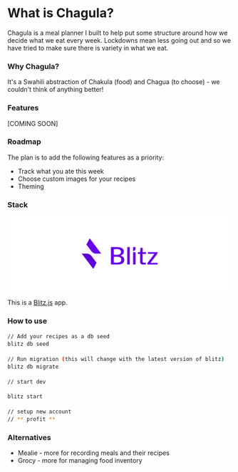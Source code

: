 # What is Chagula?

Chagula is a meal planner I built to help put some structure around how we decide what we eat every week. Lockdowns mean less going out and so we have tried to make sure there is variety in what we eat.

### Why Chagula?

It's a Swahili abstraction of Chakula (food) and Chagua (to choose) - we couldn't think of anything better!

### Features

[COMING SOON]

### Roadmap

The plan is to add the following features as a priority:

- Track what you ate this week
- Choose custom images for your recipes
- Theming

### Stack

[![Blitz.js](https://raw.githubusercontent.com/blitz-js/art/master/github-cover-photo.png)](https://blitzjs.com)

This is a [Blitz.js](https://github.com/blitz-js/blitz) app.

### How to use

```bash
// Add your recipes as a db seed
blitz db seed

// Run migration (this will change with the latest version of blitz)
blitz db migrate

// start dev

blitz start

// setup new account
// ** profit **

```

### Alternatives

- Mealie - more for recording meals and their recipes
- Grocy - more for managing food inventory
